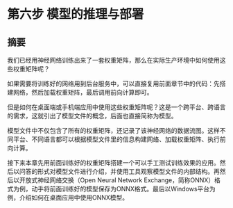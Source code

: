 <!--Copyright © Microsoft Corporation. All rights reserved.
  适用于[License](https://github.com/Microsoft/ai-edu/blob/master/LICENSE.md)版权许可-->

# 第六步  模型的推理与部署

## 摘要

我们已经用神经网络训练出来了一套权重矩阵，那么在实际生产环境中如何使用这些权重矩阵呢？

如果需要将训练好的网络用到后台服务中，可以直接复用前面章节中的代码：先搭建网络，然后加载权重矩阵，最后调用前向计算即可。

但是如何在桌面端或手机端应用中使用这些权重矩阵呢？这是一个跨平台、跨语言的需求，这就引出了模型文件的概念，后面也直接简称为模型。

模型文件中不仅包含了所有的权重矩阵，还记录了该神经网络的数据流图。这样不同平台、不同语言都可以根据模型文件里的信息构建网络、加载权重矩阵、执行前向计算。

接下来本章先用前面训练好的权重矩阵搭建一个可以手工测试训练效果的应用。然后以问答的形式对模型文件进行介绍，并使用工具观察模型文件的内部结构。再然后以开放式神经网络交换（Open Neural Network Exchange，简称ONNX）格式为例，动手将前面训练好的模型保存为ONNX格式。最后以Windows平台为例，介绍如何在桌面应用中使用ONNX模型。
